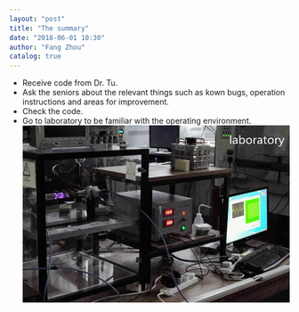 ```yaml
---
layout: "post"
title: "The summary"
date: "2018-06-01 10:30"
author: "Fang Zhou"
catalog: true
---
```

- Receive code from Dr. Tu.
- Ask the seniors about the relevant things such as kown bugs, operation instructions and areas for improvement.
- Check the code.
- Go to laboratory to be familiar with the operating environment.
![lab](/img/site/lab.jpg)

